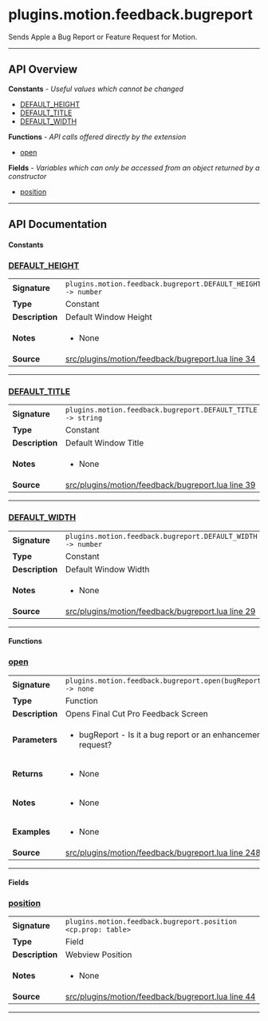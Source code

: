 # plugins.motion.feedback.bugreport

Sends Apple a Bug Report or Feature Request for Motion.

---

## API Overview
**Constants** - _Useful values which cannot be changed_
 * [DEFAULT_HEIGHT](#default_height)
 * [DEFAULT_TITLE](#default_title)
 * [DEFAULT_WIDTH](#default_width)

**Functions** - _API calls offered directly by the extension_
 * [open](#open)

**Fields** - _Variables which can only be accessed from an object returned by a constructor_
 * [position](#position)


---

## API Documentation

#### Constants


### [DEFAULT_HEIGHT](#default_height)

|                                             |                                                                                     |
| --------------------------------------------|-------------------------------------------------------------------------------------|
| **Signature**                               | `plugins.motion.feedback.bugreport.DEFAULT_HEIGHT -> number`                                                                    |
| **Type**                                    | Constant                                                                     |
| **Description**                             | Default Window Height                                                                     |
| **Notes**                                   | <ul><li>None</li></ul> |
| **Source**                                  | [src/plugins/motion/feedback/bugreport.lua line 34](https://github.com/CommandPost/CommandPost/blob/develop/src/plugins/motion/feedback/bugreport.lua#L34) |

---


### [DEFAULT_TITLE](#default_title)

|                                             |                                                                                     |
| --------------------------------------------|-------------------------------------------------------------------------------------|
| **Signature**                               | `plugins.motion.feedback.bugreport.DEFAULT_TITLE -> string`                                                                    |
| **Type**                                    | Constant                                                                     |
| **Description**                             | Default Window Title                                                                     |
| **Notes**                                   | <ul><li>None</li></ul> |
| **Source**                                  | [src/plugins/motion/feedback/bugreport.lua line 39](https://github.com/CommandPost/CommandPost/blob/develop/src/plugins/motion/feedback/bugreport.lua#L39) |

---


### [DEFAULT_WIDTH](#default_width)

|                                             |                                                                                     |
| --------------------------------------------|-------------------------------------------------------------------------------------|
| **Signature**                               | `plugins.motion.feedback.bugreport.DEFAULT_WIDTH -> number`                                                                    |
| **Type**                                    | Constant                                                                     |
| **Description**                             | Default Window Width                                                                     |
| **Notes**                                   | <ul><li>None</li></ul> |
| **Source**                                  | [src/plugins/motion/feedback/bugreport.lua line 29](https://github.com/CommandPost/CommandPost/blob/develop/src/plugins/motion/feedback/bugreport.lua#L29) |

---

#### Functions


### [open](#open)

|                                             |                                                                                     |
| --------------------------------------------|-------------------------------------------------------------------------------------|
| **Signature**                               | `plugins.motion.feedback.bugreport.open(bugReport) -> none`                                                                    |
| **Type**                                    | Function                                                                     |
| **Description**                             | Opens Final Cut Pro Feedback Screen                                                                     |
| **Parameters**                              | <ul><li>bugReport - Is it a bug report or an enhancement request?</li></ul> |
| **Returns**                                 | <ul><li>None</li></ul>          |
| **Notes**                                   | <ul><li>None</li></ul> |
| **Examples**                                | <ul><li>None</li></ul> |
| **Source**                                  | [src/plugins/motion/feedback/bugreport.lua line 248](https://github.com/CommandPost/CommandPost/blob/develop/src/plugins/motion/feedback/bugreport.lua#L248) |

---

#### Fields


### [position](#position)

|                                             |                                                                                     |
| --------------------------------------------|-------------------------------------------------------------------------------------|
| **Signature**                               | `plugins.motion.feedback.bugreport.position <cp.prop: table>`                                                                    |
| **Type**                                    | Field                                                                     |
| **Description**                             | Webview Position                                                                     |
| **Notes**                                   | <ul><li>None</li></ul> |
| **Source**                                  | [src/plugins/motion/feedback/bugreport.lua line 44](https://github.com/CommandPost/CommandPost/blob/develop/src/plugins/motion/feedback/bugreport.lua#L44) |

---

